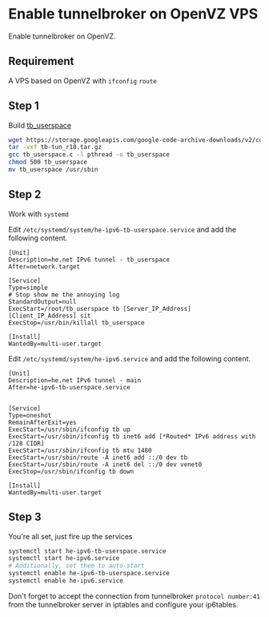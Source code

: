 # Enable tunnelbroker on OpenVZ VPS

Enable tunnelbroker on OpenVZ.

## Requirement

A VPS based on OpenVZ with `ifconfig` `route`

## Step 1

Build [tb_userspace](https://code.google.com/archive/p/tb-tun/)

```bash
wget https://storage.googleapis.com/google-code-archive-downloads/v2/code.google.com/tb-tun/tb-tun_r18.tar.gz
tar -vxf tb-tun_r18.tar.gz
gcc tb_userspace.c -l pthread -o tb_userspace
chmod 500 tb_userspace
mv tb_userspace /usr/sbin
```

## Step 2

Work with `systemd`

Edit `/etc/systemd/system/he-ipv6-tb-userspace.service` and add the following content.

```
[Unit]
Description=he.net IPv6 tunnel - tb_userspace
After=network.target

[Service]
Type=simple
# Stop show me the annoying log
StandardOutput=null
ExecStart=/root/tb_userspace tb [Server_IP_Address] [Client_IP_Address] sit
ExecStop=/usr/bin/killall tb_userspace

[Install]
WantedBy=multi-user.target
```

Edit `/etc/systemd/system/he-ipv6.service` and add the following content.

```
[Unit]
Description=he.net IPv6 tunnel - main
After=he-ipv6-tb-userspace.service


[Service]
Type=oneshot
RemainAfterExit=yes
ExecStart=/usr/sbin/ifconfig tb up
ExecStart=/usr/sbin/ifconfig tb inet6 add [*Routed* IPv6 address with /128 CIDR]
ExecStart=/usr/sbin/ifconfig tb mtu 1480
ExecStart=/usr/sbin/route -A inet6 add ::/0 dev tb
ExecStart=/usr/sbin/route -A inet6 del ::/0 dev venet0
ExecStop=/usr/sbin/ifconfig tb down

[Install]
WantedBy=multi-user.target
```

## Step 3

You're all set, just fire up the services

```bash
systemctl start he-ipv6-tb-userspace.service
systemctl start he-ipv6.service
# Additionally, set them to auto-start
systemctl enable he-ipv6-tb-userspace.service
systemctl enable he-ipv6.service
```

Don't forget to accept the connection from tunnelbroker `protocol number:41` from the tunnelbroker server in iptables and configure your ip6tables.
